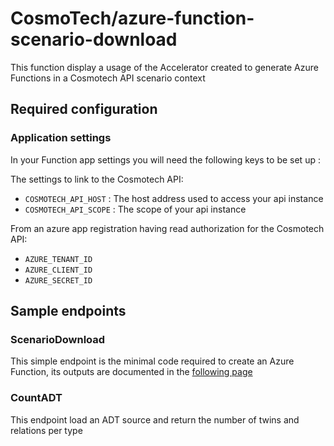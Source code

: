 # CosmoTech/azure-function-scenario-download

This function display a usage of the Accelerator created to generate Azure Functions in a Cosmotech API scenario context

## Required configuration

### Application settings
In your Function app settings you will need the following keys to be set up :

The settings to link to the Cosmotech API:

- `COSMOTECH_API_HOST` : The host address used to access your api instance
- `COSMOTECH_API_SCOPE` : The scope of your api instance

From an azure app registration having read authorization for the Cosmotech API:

- `AZURE_TENANT_ID`
- `AZURE_CLIENT_ID`
- `AZURE_SECRET_ID` 

## Sample endpoints

### ScenarioDownload

This simple endpoint is the minimal code required to create an Azure Function, its outputs are documented in the [following page](function_output.md)

### CountADT

This endpoint load an ADT source and return the number of twins and relations per type 